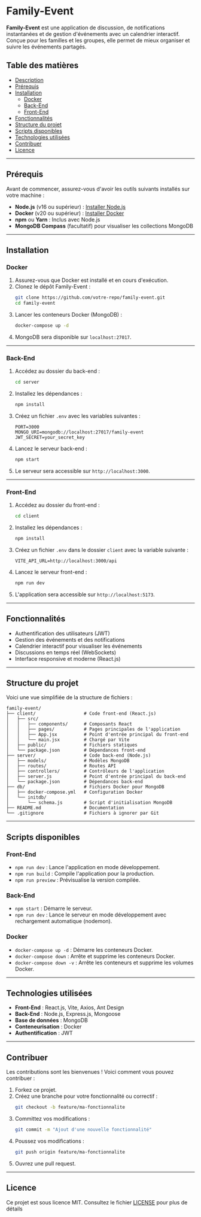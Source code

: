 # Family-Event

**Family-Event** est une application de discussion, de notifications instantanées et de gestion d'événements avec un calendrier interactif. Conçue pour les familles et les groupes, elle permet de mieux organiser et suivre les événements partagés.

## Table des matières

- [Description](#description)
- [Prérequis](#prérequis)
- [Installation](#installation)
  - [Docker](#docker)
  - [Back-End](#back-end)
  - [Front-End](#front-end)
- [Fonctionnalités](#fonctionnalités)
- [Structure du projet](#structure-du-projet)
- [Scripts disponibles](#scripts-disponibles)
- [Technologies utilisées](#technologies-utilisées)
- [Contribuer](#contribuer)
- [Licence](#licence)

---

## Prérequis

Avant de commencer, assurez-vous d'avoir les outils suivants installés sur votre machine :

- **Node.js** (v16 ou supérieur) : [Installer Node.js](https://nodejs.org/)
- **Docker** (v20 ou supérieur) : [Installer Docker](https://www.docker.com/)
- **npm** ou **Yarn** : Inclus avec Node.js
- **MongoDB Compass** (facultatif) pour visualiser les collections MongoDB

---

## Installation

### Docker

1. Assurez-vous que Docker est installé et en cours d'exécution.
2. Clonez le dépôt Family-Event :
   ```bash
   git clone https://github.com/votre-repo/family-event.git
   cd family-event
   ```
3. Lancer les conteneurs Docker (MongoDB) :
   ```bash
   docker-compose up -d
   ```
4. MongoDB sera disponible sur `localhost:27017`.

---

### Back-End

1. Accédez au dossier du back-end :
   ```bash
   cd server
   ```
2. Installez les dépendances :
   ```bash
   npm install
   ```
3. Créez un fichier `.env` avec les variables suivantes :
   ```env
   PORT=3000
   MONGO_URI=mongodb://localhost:27017/family-event
   JWT_SECRET=your_secret_key
   ```
4. Lancez le serveur back-end :
   ```bash
   npm start
   ```
5. Le serveur sera accessible sur `http://localhost:3000`.

---

### Front-End

1. Accédez au dossier du front-end :
   ```bash
   cd client
   ```
2. Installez les dépendances :
   ```bash
   npm install
   ```
3. Créez un fichier `.env` dans le dossier `client` avec la variable suivante :
   ```env
   VITE_API_URL=http://localhost:3000/api
   ```
4. Lancez le serveur front-end :
   ```bash
   npm run dev
   ```
5. L'application sera accessible sur `http://localhost:5173`.

---

## Fonctionnalités

- Authentification des utilisateurs (JWT)
- Gestion des événements et des notifications
- Calendrier interactif pour visualiser les événements
- Discussions en temps réel (WebSockets)
- Interface responsive et moderne (React.js)

---

## Structure du projet

Voici une vue simplifiée de la structure de fichiers :

```
family-event/
├── client/                  # Code front-end (React.js)
│   ├── src/
│   │   ├── components/      # Composants React
│   │   ├── pages/           # Pages principales de l'application
│   │   ├── App.jsx          # Point d'entrée principal du front-end
│   │   └── main.jsx         # Chargé par Vite
│   ├── public/              # Fichiers statiques
│   └── package.json         # Dépendances front-end
├── server/                  # Code back-end (Node.js)
│   ├── models/              # Modèles MongoDB
│   ├── routes/              # Routes API
│   ├── controllers/         # Contrôleurs de l'application
│   ├── server.js            # Point d'entrée principal du back-end
│   └── package.json         # Dépendances back-end
├── db/                      # Fichiers Docker pour MongoDB
│   ├── docker-compose.yml   # Configuration Docker
│   └── initdb/
│       └── schema.js        # Script d'initialisation MongoDB
├── README.md                # Documentation
└── .gitignore               # Fichiers à ignorer par Git
```

---

## Scripts disponibles

### Front-End

- `npm run dev` : Lance l'application en mode développement.
- `npm run build` : Compile l'application pour la production.
- `npm run preview` : Prévisualise la version compilée.

### Back-End

- `npm start` : Démarre le serveur.
- `npm run dev` : Lance le serveur en mode développement avec rechargement automatique (nodemon).

### Docker

- `docker-compose up -d` : Démarre les conteneurs Docker.
- `docker-compose down` : Arrête et supprime les conteneurs Docker.
- `docker-compose down -v` : Arrête les conteneurs et supprime les volumes Docker.

---

## Technologies utilisées

- **Front-End** : React.js, Vite, Axios, Ant Design
- **Back-End** : Node.js, Express.js, Mongoose
- **Base de données** : MongoDB
- **Conteneurisation** : Docker
- **Authentification** : JWT

---

## Contribuer

Les contributions sont les bienvenues ! Voici comment vous pouvez contribuer :

1. Forkez ce projet.
2. Créez une branche pour votre fonctionnalité ou correctif :
   ```bash
   git checkout -b feature/ma-fonctionnalite
   ```
3. Committez vos modifications :
   ```bash
   git commit -m "Ajout d'une nouvelle fonctionnalité"
   ```
4. Poussez vos modifications :
   ```bash
   git push origin feature/ma-fonctionnalite
   ```
5. Ouvrez une pull request.

---

## Licence

Ce projet est sous licence MIT. Consultez le fichier [LICENSE](./LICENSE) pour plus de détails
